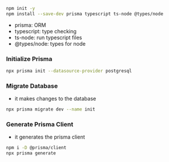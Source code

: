 ```bash
npm init -y
npm install --save-dev prisma typescript ts-node @types/node
```
- prisma: ORM
- typescript: type checking
- ts-node: run typescript files
- @types/node: types for node

### Initialize Prisma
```bash
npx prisma init --datasource-provider postgresql
```
### Migrate Database
- it makes changes to the database
```bash
npx prisma migrate dev --name init
```

### Generate Prisma Client
- it generates the prisma client
```bash
npm i -D @prisma/client
npx prisma generate
```

